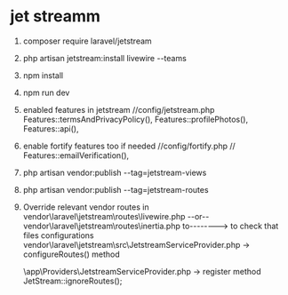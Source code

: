 jet streamm
============

1. composer require laravel/jetstream

2. php artisan jetstream:install livewire --teams

3. npm install

4. npm run dev

5. enabled features in jetstream
   //config/jetstream.php
        Features::termsAndPrivacyPolicy(),
        Features::profilePhotos(),
        Features::api(),

6. enable fortify features too if needed
    //config/fortify.php
        // Features::emailVerification(),

7. php artisan vendor:publish --tag=jetstream-views

8. php artisan vendor:publish --tag=jetstream-routes

9.  Override relevant vendor routes in  
    vendor\laravel\jetstream\routes\livewire.php --or-- vendor\laravel\jetstream\routes\inertia.php
    to-------->
    to check that files configurations
    vendor\laravel\jetstream\src\JetstreamServiceProvider.php -> configureRoutes() method

    \app\Providers\JetstreamServiceProvider.php -> register method  JetStream::ignoreRoutes();
